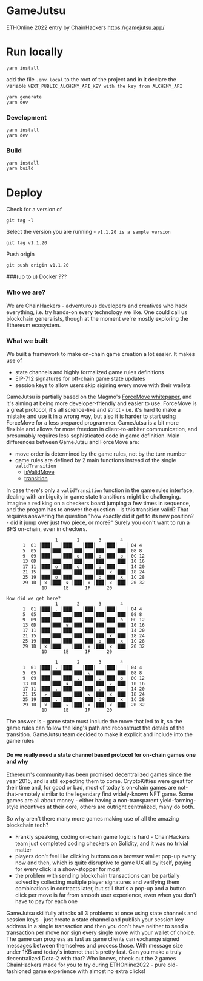 # GameJutsu
ETHOnline 2022 entry by ChainHackers
https://gamejutsu.app/

# Run locally
```shell
yarn install
```
add the file ```.env.local``` to the root of the project and in it declare the variable ```NEXT_PUBLIC_ALCHEMY_API_KEY with the key from ALCHEMY_API```

```shell
yarn generate
yarn dev
```

### Development
```shell
yarn install
yarn dev
```

### Build
```shell
yarn install
yarn build
```

# Deploy
Check for a version of
```shell
git tag -l
```

Select the version you are running - `v1.1.20 is a sample version`

```shell
git tag v1.1.20
```

Push origin
```shell
git push origin v1.1.20
```

###(up to u) Docker
???

### Who we are?
We are ChainHackers - adventurous developers and creatives who hack everything, i.e. try hands-on every technology 
we like. One could call us blockchain generalists, though at the moment we're mostly exploring the Ethereum ecosystem.


### What we built
We built a framework to make on-chain game creation a lot easier. It makes use of 
* state channels and highly formalized game rules definitions
* EIP-712 signatures for off-chain game state updates
* session keys to allow users skip sigining every move with their wallets

GameJutsu is partially based on the Magmo's [ForceMove whitepaper](https://magmo.com/force-move-games.pdf), 
and it's aiming at being more developer-friendly and easier to use. ForceMove is a great protocol, 
it's all science-like and strict - i.e. it's hard to make a mistake and use it in a wrong way, but also it is harder 
to start using ForceMove for a less prepared programmer. GameJutsu is a bit more flexible and allows for more freedom in 
client-to-arbiter communication, and presumably requires less sophisticated code in game definition.
Main differences between GameJutsu and ForceMove are:
* move order is determined by the game rules, not by the turn number
* game rules are defined by 2 main functions instead of the single `validTransition`
  * [isValidMove](https://github.com/ChainHackers/gamejutsu-contracts/blob/main/interfaces/IGameJutsuRules.sol#L26)
  * [transition](https://github.com/ChainHackers/gamejutsu-contracts/blob/main/interfaces/IGameJutsuRules.sol#L28)

In case there's only a `validTransition` function in the game rules interface,
dealing with ambiguity in game state transitions might be challenging.
Imagine a red king on a checkers board jumping a few times in sequence, and the progam
has to answer the question - is this transition valid? That requires answering the question
"how exactly did it get to its new position? - did it jump over just two piece, or more?"
Surely you don't want to run a BFS on-chain, even in checkers.
```
                  1       2       3       4
      1  01 │███│   │███│   │███│   │███│   │ 04 4
      5  05 │   │███│   │███│   │███│   │███│ 08 8
      9  09 │███│   │███│ o │███│ o │███│ o │ 0C 12
      13 0D │   │███│   │███│   │███│   │███│ 10 16
      17 11 │███│ o │███│ o │███│ o │███│   │ 14 20
      21 15 │   │███│   │███│   │███│ x │███│ 18 24
      25 19 │███│ o │███│   │███│ o │███│ x │ 1C 28
      29 1D │ x │███│ ♛ │███│ x │███│ x │███│ 20 32
             1D      1E      1F      20

How did we get here?
                  1       2       3       4
      1  01 │███│ . │███│   │███│   │███│   │ 04 4
      5  05 │   │███│   │███│   │███│   │███│ 08 8
      9  09 │███│   │███│   │███│   │███│ o │ 0C 12
      13 0D │   │███│ ♛ │███│   │███│   │███│ 10 16
      17 11 │███│   │███│   │███│   │███│   │ 14 20
      21 15 │   │███│   │███│   │███│ x │███│ 18 24
      25 19 │███│   │███│   │███│ o │███│ x │ 1C 28
      29 1D │ x │███│   │███│ x │███│ x │███│ 20 32
             1D      1E      1F      20

                  1       2       3       4
      1  01 │███│ . │███│   │███│   │███│   │ 04 4
      5  05 │   │███│   │███│ ↘ │███│   │███│ 08 8
      9  09 │███│   │███│ . │███│ . │███│ o │ 0C 12
      13 0D │   │███│ ♛ │███│   │███│ ↙ │███│ 10 16
      17 11 │███│ . │███│   │███│ . │███│   │ 14 20
      21 15 │ ↗ │███│   │███│ ↖ │███│ x │███│ 18 24
      25 19 │███│ . │███│   │███│ o │███│ x │ 1C 28
      29 1D │ x │███│ ↖ │███│ x │███│ x │███│ 20 32
             1D      1E      1F      20
```

The answer is - game state must include the move that led to it, so the game rules can follow the king's path 
and reconstruct the details of the transition. GameJutsu team decided to make it explicit and include into the game rules 

#### Do we really need a state channel based protocol for on-chain games one and why
Ethereum's community has been promised decentralized games since the year 2015, and is still expecting them to come. 
CryptoKitties were great for their time and, for good or bad, most of today's on-chain games are not-that-remotely 
similar to the legendary first widely-known NFT game. Some games are all about money - 
either having a non-transparent yield-farming-style incentives at their core, others are outright centralized, 
many do both. 

So why aren't there many more games making use of all the amazing blockchain tech?

* Frankly speaking, coding on-chain game logic is hard - ChainHackers team just completed coding checkers on Solidity, and it was no trivial matter 
* players don't feel like clicking buttons on a browser wallet pop-up every now and then, which is quite disruptive to game UX all by itself, paying for every click is a show-stopper for most
* the problem with sending blockchain transactions can be partially solved by collecting multiple player signatures and verifying them combinations in contracts later, but still that's a pop-up and a button click per move is far from smooth user experience, even when you don't have to pay for each one

GameJutsu skillfully attacks all 3 problems at once using state channels and session keys - just create a state channel and publish your session key address in a single transaction and then you don't have neither to send a transaction per move nor sign every single move with your wallet of choice. The game can progress as fast as game clients can exchange signed messages between themselves and process those. With message size under 1KB and today's internet that's pretty fast. Can you make a truly decentralized Dota-2 with that? Who knows, check out the 2 games ChainHackers made for you to try during ETHOnline2022 - pure old-fashioned game experience with almost no extra clicks!
